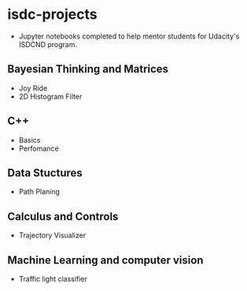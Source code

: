 # isdc-projects
- Jupyter notebooks completed to help mentor students for Udacity's ISDCND program. 

## Bayesian Thinking and Matrices
 - Joy Ride
 - 2D Histogram Filter

## C++
 - Basics
 - Perfomance 

##  Data Stuctures 
 - Path Planing

## Calculus and Controls
 - Trajectory Visualizer

## Machine Learning and computer vision 
 - Traffic light classifier 
